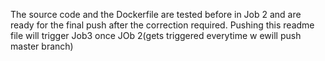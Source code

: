 The source code and the Dockerfile are tested before in Job 2 and are ready for the final push after the correction required.
Pushing this readme file will  trigger Job3 once JOb 2(gets triggered  everytime w ewill push master branch)
